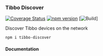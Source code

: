 ### Tibbo Discover 
[![Coverage Status](https://coveralls.io/repos/github/128keaton/Tibbo-Discover/badge.svg)](https://coveralls.io/github/128keaton/Tibbo-Discover)
[![npm version](https://badge.fury.io/js/tibbo-discover.svg)](https://badge.fury.io/js/tibbo-discover) [![Build](https://github.com/128keaton/Tibbo-Discover/actions/workflows/code-coverage.yml/badge.svg)]

Discover Tibbo devices on the network

```bash
npm i tibbo-discover
```



#### Documentation
